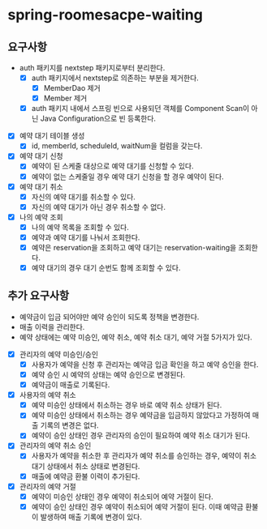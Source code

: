 # spring-roomesacpe-waiting

## 요구사항
- auth 패키지를 nextstep 패키지로부터 분리한다.
  - [x] auth 패키지에서 nextstep로 의존하는 부분을 제거한다.
    - [x] MemberDao 제거
    - [x] Member 제거
  - [x] auth 패키지 내에서 스프링 빈으로 사용되던 객체를 Component Scan이 아닌 Java Configuration으로 빈 등록한다.
- [x] 예약 대기 테이블 생성
  - [x] id, memberId, scheduleId, waitNum을 컬럼을 갖는다.
- [x] 예약 대기 신청
  - [x] 예약이 된 스케줄 대상으로 예약 대기를 신청할 수 있다.
  - [x] 예약이 없는 스케줄일 경우 예약 대기 신청을 할 경우 예약이 된다.
- [x] 예약 대기 취소
  - [x] 자신의 예약 대기를 취소할 수 있다.
  - [x] 자신의 예약 대기가 아닌 경우 취소할 수 없다.
- [x] 나의 예약 조회
  - [x] 나의 예약 목록을 조회할 수 있다.
  - [x] 예약과 예약 대기를 나눠서 조회한다.
  - [x] 예약은 reservation을 조회하고 예약 대기는 reservation-waiting을 조회한다.
  - [x] 예약 대기의 경우 대기 순번도 함께 조회할 수 있다.

## 추가 요구사항
- 예약금이 입금 되어야만 예약 승인이 되도록 정책을 변경한다.
- 매출 이력을 관리한다.
- 예약 상태에는 예약 미승인, 예약 취소, 예약 취소 대기, 예약 거절 5가지가 있다.
- [x] 관리자의 예약 미승인/승인
  - [x] 사용자가 예약을 신청 후 관리자는 예약금 입금 확인을 하고 예약 승인을 한다.
  - [x] 예약 승인 시 예약의 상태는 예약 승인으로 변경된다.
  - [x] 예약금이 매출로 기록된다.
- [x] 사용자의 예약 취소
  - [x] 예약 미승인 상태에서 취소하는 경우 바로 예약 취소 상태가 된다. 
  - [x] 예약 미승인 상태에서 취소하는 경우 예약금을 입금하지 않았다고 가정하여 매출 기록의 변경은 없다.
  - [x] 예약이 승인 상태인 경우 관리자의 승인이 필요하여 예약 취소 대기가 된다.
- [x] 관리자의 예약 취소 승인
  - [x] 사용자가 예약을 취소한 후 관리자가 예약 취소를 승인하는 경우, 예약이 취소 대기 상태에서 취소 상태로 변경된다.
  - [x] 매출에 예약금 환불 이력이 추가된다.
- [x] 관리자의 예약 거절
  - [x] 예약이 미승인 상태인 경우 예약이 취소되어 예약 거절이 된다.
  - [x] 예약이 승인 상태인 경우 예약이 취소되어 예약 거절이 된다. 이때 예약금 환불이 발생하여 매출 기록에 변경이 있다. 
